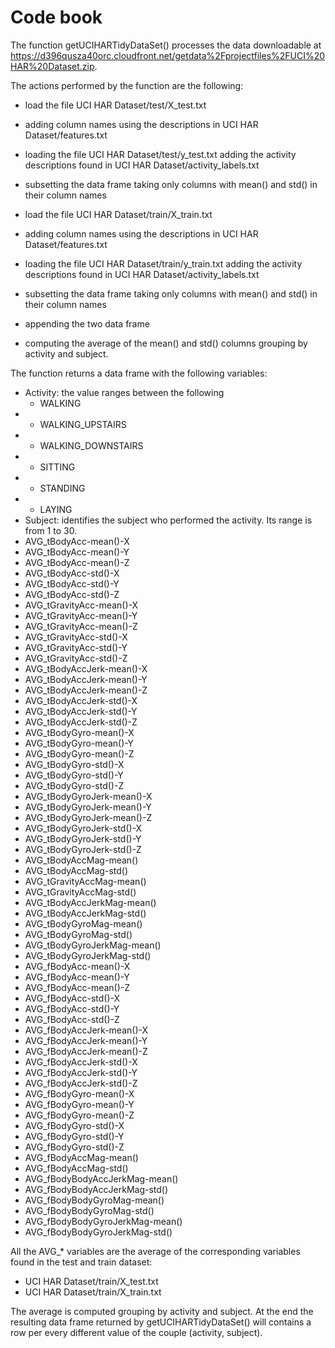 # Code book #

The function getUCIHARTidyDataSet() processes the data downloadable at https://d396qusza40orc.cloudfront.net/getdata%2Fprojectfiles%2FUCI%20HAR%20Dataset.zip. 

The actions performed by the function are the following:

* load the file UCI HAR Dataset/test/X_test.txt
* adding column names using the descriptions in UCI HAR Dataset/features.txt
* loading the file UCI HAR Dataset/test/y_test.txt adding the activity descriptions found in UCI HAR Dataset/activity_labels.txt
* subsetting the data frame taking only columns with mean() and std() in their column names

* load the file UCI HAR Dataset/train/X_train.txt
* adding column names using the descriptions in UCI HAR Dataset/features.txt
* loading the file UCI HAR Dataset/train/y_train.txt adding the activity descriptions found in UCI HAR Dataset/activity_labels.txt
* subsetting the data frame taking only columns with mean() and std() in their column names

* appending the two data frame
* computing the average of the mean() and std() columns grouping by activity and subject.

The function returns a data frame with the following variables:
* Activity: the value ranges between the following
  * WALKING
* * WALKING_UPSTAIRS
* * WALKING_DOWNSTAIRS
* * SITTING
* * STANDING
* * LAYING
* Subject: identifies the subject who performed the activity. Its range is from 1 to 30.
* AVG_tBodyAcc-mean()-X
* AVG_tBodyAcc-mean()-Y
* AVG_tBodyAcc-mean()-Z
* AVG_tBodyAcc-std()-X
* AVG_tBodyAcc-std()-Y
* AVG_tBodyAcc-std()-Z
* AVG_tGravityAcc-mean()-X
* AVG_tGravityAcc-mean()-Y
* AVG_tGravityAcc-mean()-Z
* AVG_tGravityAcc-std()-X
* AVG_tGravityAcc-std()-Y
* AVG_tGravityAcc-std()-Z
* AVG_tBodyAccJerk-mean()-X
* AVG_tBodyAccJerk-mean()-Y
* AVG_tBodyAccJerk-mean()-Z
* AVG_tBodyAccJerk-std()-X
* AVG_tBodyAccJerk-std()-Y
* AVG_tBodyAccJerk-std()-Z
* AVG_tBodyGyro-mean()-X
* AVG_tBodyGyro-mean()-Y
* AVG_tBodyGyro-mean()-Z
* AVG_tBodyGyro-std()-X
* AVG_tBodyGyro-std()-Y
* AVG_tBodyGyro-std()-Z
* AVG_tBodyGyroJerk-mean()-X
* AVG_tBodyGyroJerk-mean()-Y
* AVG_tBodyGyroJerk-mean()-Z
* AVG_tBodyGyroJerk-std()-X
* AVG_tBodyGyroJerk-std()-Y
* AVG_tBodyGyroJerk-std()-Z
* AVG_tBodyAccMag-mean()
* AVG_tBodyAccMag-std()
* AVG_tGravityAccMag-mean()
* AVG_tGravityAccMag-std()
* AVG_tBodyAccJerkMag-mean()
* AVG_tBodyAccJerkMag-std()
* AVG_tBodyGyroMag-mean()
* AVG_tBodyGyroMag-std()
* AVG_tBodyGyroJerkMag-mean()
* AVG_tBodyGyroJerkMag-std()
* AVG_fBodyAcc-mean()-X
* AVG_fBodyAcc-mean()-Y
* AVG_fBodyAcc-mean()-Z
* AVG_fBodyAcc-std()-X
* AVG_fBodyAcc-std()-Y
* AVG_fBodyAcc-std()-Z
* AVG_fBodyAccJerk-mean()-X
* AVG_fBodyAccJerk-mean()-Y
* AVG_fBodyAccJerk-mean()-Z
* AVG_fBodyAccJerk-std()-X
* AVG_fBodyAccJerk-std()-Y
* AVG_fBodyAccJerk-std()-Z
* AVG_fBodyGyro-mean()-X
* AVG_fBodyGyro-mean()-Y
* AVG_fBodyGyro-mean()-Z
* AVG_fBodyGyro-std()-X
* AVG_fBodyGyro-std()-Y
* AVG_fBodyGyro-std()-Z
* AVG_fBodyAccMag-mean()
* AVG_fBodyAccMag-std()
* AVG_fBodyBodyAccJerkMag-mean()
* AVG_fBodyBodyAccJerkMag-std()
* AVG_fBodyBodyGyroMag-mean()
* AVG_fBodyBodyGyroMag-std()
* AVG_fBodyBodyGyroJerkMag-mean()
* AVG_fBodyBodyGyroJerkMag-std()

All the AVG_* variables are the average of the corresponding variables found in the test and train dataset:
* UCI HAR Dataset/train/X_test.txt
* UCI HAR Dataset/train/X_train.txt

The average is computed grouping by activity and subject.
At the end the resulting data frame returned by getUCIHARTidyDataSet() will contains a row per every different value of the couple (activity, subject).
